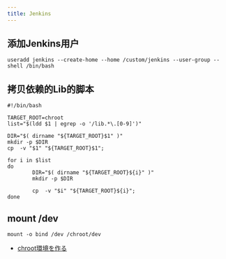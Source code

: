 ```yaml
---
title: Jenkins
---
```


## 添加Jenkins用户
```
useradd jenkins --create-home --home /custom/jenkins --user-group --shell /bin/bash
```

## 拷贝依赖的Lib的脚本
```
#!/bin/bash

TARGET_ROOT=chroot
list="$(ldd $1 | egrep -o '/lib.*\.[0-9]')"

DIR="$( dirname "${TARGET_ROOT}$1" )"
mkdir -p $DIR
cp  -v "$1" "${TARGET_ROOT}$1";

for i in $list
do
        DIR="$( dirname "${TARGET_ROOT}${i}" )"
        mkdir -p $DIR

        cp  -v "$i" "${TARGET_ROOT}${i}";
done
```

## mount /dev
```
mount -o bind /dev /chroot/dev
```

 * [chroot環境を作る](http://d.hatena.ne.jp/kdaiba/20101229/p3)
